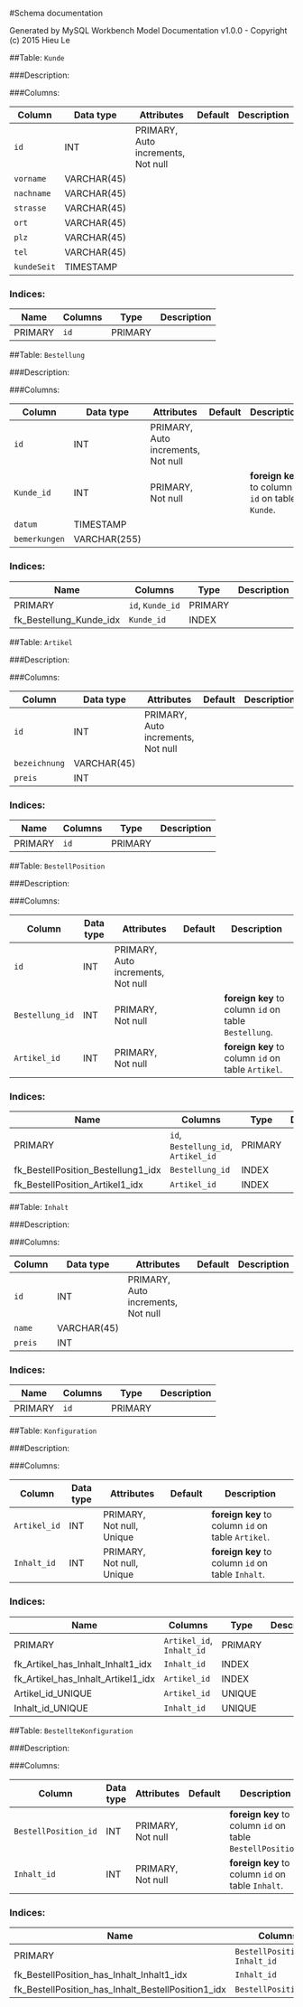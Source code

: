 #Schema documentation

Generated by MySQL Workbench Model Documentation v1.0.0 - Copyright (c) 2015 Hieu Le

##Table: `Kunde`

###Description: 



###Columns: 

| Column | Data type | Attributes | Default | Description |
| --- | --- | --- | --- | ---  |
| `id` | INT | PRIMARY, Auto increments, Not null |   |   |
| `vorname` | VARCHAR(45) |  |   |   |
| `nachname` | VARCHAR(45) |  |   |   |
| `strasse` | VARCHAR(45) |  |   |   |
| `ort` | VARCHAR(45) |  |   |   |
| `plz` | VARCHAR(45) |  |   |   |
| `tel` | VARCHAR(45) |  |   |   |
| `kundeSeit` | TIMESTAMP |  |   |   |


### Indices: 

| Name | Columns | Type | Description |
| --- | --- | --- | --- |
| PRIMARY | `id` | PRIMARY |   |


##Table: `Bestellung`

###Description: 



###Columns: 

| Column | Data type | Attributes | Default | Description |
| --- | --- | --- | --- | ---  |
| `id` | INT | PRIMARY, Auto increments, Not null |   |   |
| `Kunde_id` | INT | PRIMARY, Not null |   |  **foreign key** to column `id` on table `Kunde`. |
| `datum` | TIMESTAMP |  |   |   |
| `bemerkungen` | VARCHAR(255) |  |   |   |


### Indices: 

| Name | Columns | Type | Description |
| --- | --- | --- | --- |
| PRIMARY | `id`, `Kunde_id` | PRIMARY |   |
| fk_Bestellung_Kunde_idx | `Kunde_id` | INDEX |   |


##Table: `Artikel`

###Description: 



###Columns: 

| Column | Data type | Attributes | Default | Description |
| --- | --- | --- | --- | ---  |
| `id` | INT | PRIMARY, Auto increments, Not null |   |   |
| `bezeichnung` | VARCHAR(45) |  |   |   |
| `preis` | INT |  |   |   |


### Indices: 

| Name | Columns | Type | Description |
| --- | --- | --- | --- |
| PRIMARY | `id` | PRIMARY |   |


##Table: `BestellPosition`

###Description: 



###Columns: 

| Column | Data type | Attributes | Default | Description |
| --- | --- | --- | --- | ---  |
| `id` | INT | PRIMARY, Auto increments, Not null |   |   |
| `Bestellung_id` | INT | PRIMARY, Not null |   |  **foreign key** to column `id` on table `Bestellung`. |
| `Artikel_id` | INT | PRIMARY, Not null |   |  **foreign key** to column `id` on table `Artikel`. |


### Indices: 

| Name | Columns | Type | Description |
| --- | --- | --- | --- |
| PRIMARY | `id`, `Bestellung_id`, `Artikel_id` | PRIMARY |   |
| fk_BestellPosition_Bestellung1_idx | `Bestellung_id` | INDEX |   |
| fk_BestellPosition_Artikel1_idx | `Artikel_id` | INDEX |   |


##Table: `Inhalt`

###Description: 



###Columns: 

| Column | Data type | Attributes | Default | Description |
| --- | --- | --- | --- | ---  |
| `id` | INT | PRIMARY, Auto increments, Not null |   |   |
| `name` | VARCHAR(45) |  |   |   |
| `preis` | INT |  |   |   |


### Indices: 

| Name | Columns | Type | Description |
| --- | --- | --- | --- |
| PRIMARY | `id` | PRIMARY |   |


##Table: `Konfiguration`

###Description: 



###Columns: 

| Column | Data type | Attributes | Default | Description |
| --- | --- | --- | --- | ---  |
| `Artikel_id` | INT | PRIMARY, Not null, Unique |   |  **foreign key** to column `id` on table `Artikel`. |
| `Inhalt_id` | INT | PRIMARY, Not null, Unique |   |  **foreign key** to column `id` on table `Inhalt`. |


### Indices: 

| Name | Columns | Type | Description |
| --- | --- | --- | --- |
| PRIMARY | `Artikel_id`, `Inhalt_id` | PRIMARY |   |
| fk_Artikel_has_Inhalt_Inhalt1_idx | `Inhalt_id` | INDEX |   |
| fk_Artikel_has_Inhalt_Artikel1_idx | `Artikel_id` | INDEX |   |
| Artikel_id_UNIQUE | `Artikel_id` | UNIQUE |   |
| Inhalt_id_UNIQUE | `Inhalt_id` | UNIQUE |   |


##Table: `BestellteKonfiguration`

###Description: 



###Columns: 

| Column | Data type | Attributes | Default | Description |
| --- | --- | --- | --- | ---  |
| `BestellPosition_id` | INT | PRIMARY, Not null |   |  **foreign key** to column `id` on table `BestellPosition`. |
| `Inhalt_id` | INT | PRIMARY, Not null |   |  **foreign key** to column `id` on table `Inhalt`. |


### Indices: 

| Name | Columns | Type | Description |
| --- | --- | --- | --- |
| PRIMARY | `BestellPosition_id`, `Inhalt_id` | PRIMARY |   |
| fk_BestellPosition_has_Inhalt_Inhalt1_idx | `Inhalt_id` | INDEX |   |
| fk_BestellPosition_has_Inhalt_BestellPosition1_idx | `BestellPosition_id` | INDEX |   |


